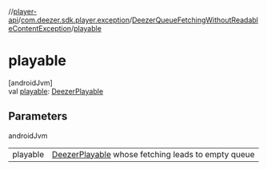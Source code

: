 //[player-api](../../../index.md)/[com.deezer.sdk.player.exception](../index.md)/[DeezerQueueFetchingWithoutReadableContentException](index.md)/[playable](playable.md)

# playable

[androidJvm]\
val [playable](playable.md): [DeezerPlayable](../../com.deezer.sdk.player.model/-deezer-playable/index.md)

## Parameters

androidJvm

| | |
|---|---|
| playable | [DeezerPlayable](../../com.deezer.sdk.player.model/-deezer-playable/index.md) whose fetching leads to empty queue |
